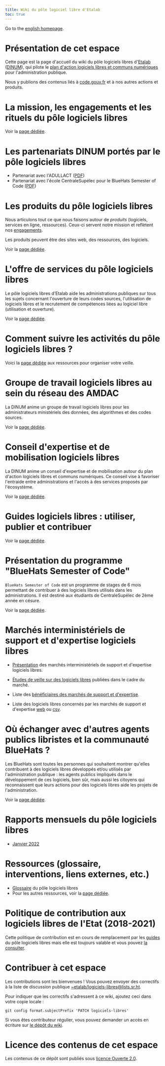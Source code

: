 ```yaml
---
title: Wiki du pôle logiciel libre d'Etalab
toc: true
---
```


Go to the [english homepage](index.en.md).

# Présentation de cet espace

Cette page est la page d'accueil du wiki du pôle logiciels libres d'[Etalab](https://www.etalab.gouv.fr/) ([DINUM](https://www.numerique.gouv.fr/)), qui pilote le [plan d'action logiciels libres et communs numériques](https://communs.numerique.gouv.fr/plan-action-logiciels-libres-et-communs-numeriques/) pour l'administration publique.

Nous y publions des contenus liés à [code.gouv.fr](https://code.gouv.fr) et à nos autres actions et produits.

# La mission, les engagements et les rituels du pôle logiciels libres

Voir la [page dédiée](pole-logiciels-libres-mission-engagements-rituels.md).

# Les partenariats DINUM portés par le pôle logiciels libres

- Partenariat avec l'ADULLACT ([PDF](docs/Convention_Adullact-Dinum-2022.pdf))
- Partenariat avec l'école CentraleSupélec pour le BlueHats Semester of Code ([PDF](docs/Convention_CentraleSupelec-Dinum-2021.pdf))

# Les produits du pôle logiciels libres

Nous articulons tout ce que nous faisons autour de *produits* (logiciels, services en ligne, ressources).  Ceux-ci servent notre mission et reflètent nos [engagements](pole-logiciels-libres-mission-engagements-rituels.md#engagements).

Les produits peuvent être des sites web, des ressources, des logiciels.

Voir la [page dédiée](produits.md).

# L'offre de services du pôle logiciels libres

Le pôle logiciels libres d'Etalab aide les administrations publiques
sur tous les sujets concernant l'ouverture de leurs codes sources,
l'utilisation de logiciels libres et le recrutement de compétences
liées au logiciel libre (utilisation et ouverture).

Voir la [page dédiée](offre-de-services.md).

# Comment suivre les activités du pôle logiciels libres ?

Voici la [page dédiée](veille.md) aux ressources pour organiser votre veille.

# Groupe de travail logiciels libres au sein du réseau des AMDAC

La DINUM anime un groupe de travail logiciels libres pour les administrateurs ministériels des données, des algorithmes et des codes sources.

Voir la [page dédiée](gtt-ll-amdac.md).

# Conseil d'expertise et de mobilisation logiciels libres

La DINUM anime un conseil d'expertise et de mobilisation autour du plan d'action logiciels libres et communs numériques.  Ce conseil vise à favoriser l'entraide entre administrations et l'accès à des services proposés par l'écosystème.

Voir la [page dédiée](conseil-logiciels-libres.md).

# Guides logiciels libres : utiliser, publier et contribuer

Voir la [page dédiée](guides.md).

# Présentation du programme "BlueHats Semester of Code"

`BlueHats Semester of Code` est un programme de stages de 6 mois permettant de contribuer à des logiciels libres utilisés dans les administrations.  Il est destiné aux étudiants de CentraleSupélec de 2ème année en césure.

Voir la [page dédiée](bluehats-semester-of-code.md).

# Marchés interministériels de support et d'expertise logiciels libres

- [Présentation](https://communs.numerique.gouv.fr/utiliser/marches-interministeriels-support-expertise-logiciels-libres/) des marchés interministériels de support et d'expertise logiciels libres.

- [Études de veille sur des logiciels libres](https://gitlab.adullact.net/marche-sll/etudes-de-veille/) publiées dans le cadre du marché.

- Liste des [bénéficiaires des marchés de support et d'expertise](marches-logiciels-libres.md).

- Liste des logiciels libres concernés par les marchés de support et d'expertise [web](marches-logiciels-libres-liste-logiciels.md) ou [csv](https://git.sr.ht/~etalab/logiciels-libres/blob/master/marches-logiciels-libres-liste-logiciels.csv).

# Où échanger avec d'autres agents publics libristes et la communauté BlueHats ?

Les BlueHats sont toutes les personnes qui souhaitent montrer qu'elles contribuent à des logiciels libres développés et/ou utilisés par l'administration publique : les agents publics impliqués dans le développement de ces logiciels, bien sûr, mais aussi les citoyens qui reconnaissent que leurs actions pour des logiciels libres aide les projets de l'administration.

Voir la [page dédiée](espaces-communication-bluehats.md).

# Rapports mensuels du pôle logiciels libres

- [Janvier 2022](2022/rapport-janvier.md)

# Ressources (glossaire, interventions, liens externes, etc.)

- [Glossaire](glossary.fr.md) du pôle logiciels libres
- Pour les autres ressources, voir la [page dédiée](ressources.md).

# Politique de contribution aux logiciels libres de l'Etat (2018-2021)

Cette politique de contribution est en cours de remplacement par les [guides](guides.md) du pôle logiciels libres mais elle est toujours valable et vous pouvez [la consulter](pocos/index.md).

<!-- # Projets auxquels contribue le pôle logiciels libres -->

# Contribuer à cet espace

Les contributions sont les bienvenues !  Vous pouvez envoyer des correctifs à la liste de discussion publique [~etalab/logiciels-libres@lists.sr.ht](mailto:~etalab/logiciels-libres@lists.sr.ht).

Pour indiquer que les correctifs s'adressent à ce wiki, ajoutez ceci dans votre copie locale :

`git config format.subjectPrefix 'PATCH logiciels-libres'`

Si vous êtes contributeur régulier, vous pouvez demander un accès en écriture sur [le dépôt du wiki](https://git.sr.ht/~etalab/logiciels-libres).

# Licence des contenus de cet espace

Les contenus de ce dépôt sont publiés sous [licence Ouverte 2.0](LICENSE.md).

